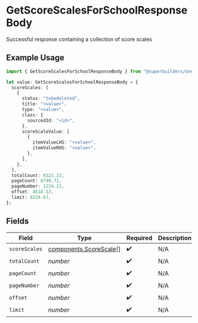 # GetScoreScalesForSchoolResponseBody

Successful response containing a collection of score scales

## Example Usage

```typescript
import { GetScoreScalesForSchoolResponseBody } from "@superbuilders/oneroster/models/operations";

let value: GetScoreScalesForSchoolResponseBody = {
  scoreScales: [
    {
      status: "tobedeleted",
      title: "<value>",
      type: "<value>",
      class: {
        sourcedId: "<id>",
      },
      scoreScaleValue: [
        {
          itemValueLHS: "<value>",
          itemValueRHS: "<value>",
        },
      ],
    },
  ],
  totalCount: 6321.22,
  pageCount: 8740.71,
  pageNumber: 1224.22,
  offset: 4618.13,
  limit: 8224.67,
};
```

## Fields

| Field                                                            | Type                                                             | Required                                                         | Description                                                      |
| ---------------------------------------------------------------- | ---------------------------------------------------------------- | ---------------------------------------------------------------- | ---------------------------------------------------------------- |
| `scoreScales`                                                    | [components.ScoreScale](../../models/components/scorescale.md)[] | :heavy_check_mark:                                               | N/A                                                              |
| `totalCount`                                                     | *number*                                                         | :heavy_check_mark:                                               | N/A                                                              |
| `pageCount`                                                      | *number*                                                         | :heavy_check_mark:                                               | N/A                                                              |
| `pageNumber`                                                     | *number*                                                         | :heavy_check_mark:                                               | N/A                                                              |
| `offset`                                                         | *number*                                                         | :heavy_check_mark:                                               | N/A                                                              |
| `limit`                                                          | *number*                                                         | :heavy_check_mark:                                               | N/A                                                              |